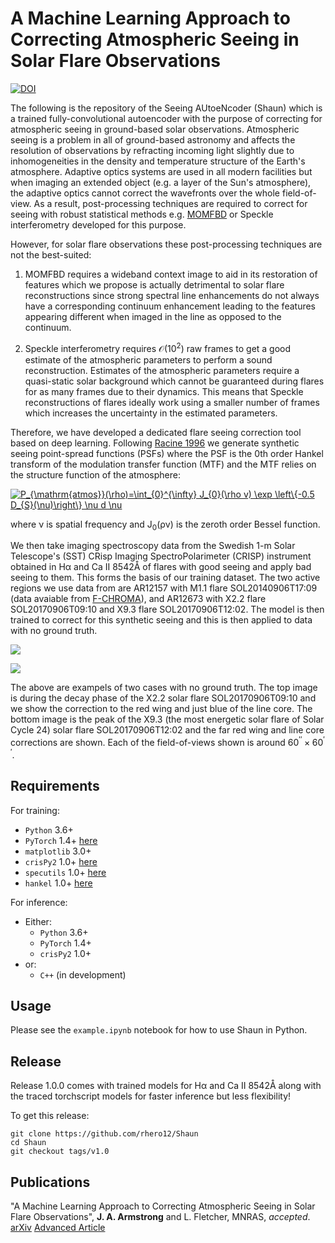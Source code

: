 # A Machine Learning Approach to Correcting Atmospheric Seeing in Solar Flare Observations

[![DOI](https://zenodo.org/badge/264186546.svg)](https://zenodo.org/badge/latestdoi/264186546)

The following is the repository of the Seeing AUtoeNcoder (Shaun) which is a trained fully-convolutional autoencoder with the purpose of correcting for atmospheric seeing in ground-based solar observations. Atmospheric seeing is a problem in all of ground-based astronomy and affects the resolution of observations by refracting incoming light slightly due to inhomogeneities in the density and temperature structure of the Earth's atmosphere. Adaptive optics systems are used in all modern facilities but when imaging an extended object (e.g. a layer of the Sun's atmosphere), the adaptive optics cannot correct the wavefronts over the whole field-of-view. As a result, post-processing techniques are required to correct for seeing with robust statistical methods e.g. [MOMFBD](https://link.springer.com/article/10.1007%2Fs11207-005-5782-z) or Speckle interferometry developed for this purpose.

However, for solar flare observations these post-processing techniques are not the best-suited:

1. MOMFBD requires a wideband context image to aid in its restoration of features which we propose is actually detrimental to solar flare reconstructions since strong spectral line enhancements do not always have a corresponding continuum enhancement leading to the features appearing different when imaged in the line as opposed to the continuum.

2. Speckle interferometry requires $\mathcal{O}(10^{2})$ raw frames to get a good estimate of the atmospheric parameters to perform a sound reconstruction. Estimates of the atmospheric parameters require a quasi-static solar background which cannot be guaranteed during flares for as many frames due to their dynamics. This means that Speckle reconstructions of flares ideally work using a smaller number of frames which increases the uncertainty in the estimated parameters.

Therefore, we have developed a dedicated flare seeing correction tool based on deep learning. Following [Racine 1996](adsabs.harvard.edu/full/1996PASP..108..699R) we generate synthetic seeing point-spread functions (PSFs) where the PSF is the 0th order Hankel transform of the modulation transfer function (MTF) and the MTF relies on the structure function of the atmosphere:

<a href="https://www.codecogs.com/eqnedit.php?latex=P_{\mathrm{atmos}}(\rho)=\int_{0}^{\infty}&space;J_{0}(\rho&space;v)&space;\exp&space;\left\{-0.5&space;D_{S}(\nu)\right\}&space;\nu&space;d&space;\nu" target="_blank"><img src="https://latex.codecogs.com/svg.latex?P_{\mathrm{atmos}}(\rho)=\int_{0}^{\infty}&space;J_{0}(\rho&space;v)&space;\exp&space;\left\{-0.5&space;D_{S}(\nu)\right\}&space;\nu&space;d&space;\nu" title="P_{\mathrm{atmos}}(\rho)=\int_{0}^{\infty} J_{0}(\rho v) \exp \left\{-0.5 D_{S}(\nu)\right\} \nu d \nu" /></a>

where &nu; is spatial frequency and J<sub>0</sub>(&rho;&nu;) is the zeroth order Bessel function.

We then take imaging spectroscopy data from the Swedish 1-m Solar Telescope's (SST) CRisp Imaging SpectroPolarimeter (CRISP) instrument obtained in H&alpha; and Ca II 8542&#8491; of flares with good seeing and apply bad seeing to them. This forms the basis of our training dataset. The two active regions we use data from are AR12157 with M1.1 flare SOL20140906T17:09 (data avaiable from [F-CHROMA](https://star.pst.qub.ac.uk/wiki/doku.php/public/solarflares/start)), and AR12673 with X2.2 flare SOL20170906T09:10 and X9.3 flare SOL20170906T12:02. The model is then trained to correct for this synthetic seeing and this is then applied to data with no ground truth.

![](gifs/x22.gif)

![](gifs/x93.gif)

The above are exampels of two cases with no ground truth. The top image is during the decay phase of the X2.2 solar flare SOL20170906T09:10 and we show the correction to the red wing and just blue of the line core. The bottom image is the peak of the X9.3 (the most energetic solar flare of Solar Cycle 24) solar flare SOL20170906T12:02 and the far red wing and line core corrections are shown. Each of the field-of-views shown is around $60^{\prime \prime} \times 60^{\prime \prime}$.

## Requirements
For training:

* `Python` 3.6+
* `PyTorch` 1.4+ [here](https://pytorch.org)
* `matplotlib` 3.0+
* `crisPy2` 1.0+ [here](https://github.com/rhero12/crisPy2)
* `specutils` 1.0+ [here](https://specutils.readthedocs.io/en/stable/)
* `hankel` 1.0+ [here](https://hankel.readthedocs.io/en/latest/)

For inference:

* Either:
  - `Python` 3.6+
  - `PyTorch` 1.4+
  - `crisPy2` 1.0+
* or:
  - `C++` (in development)

## Usage
Please see the `example.ipynb` notebook for how to use Shaun in Python.


## Release
Release 1.0.0 comes with trained models for H&alpha; and Ca II 8542&#8491; along with the traced torchscript models for faster inference but less flexibility!

To get this release:
```
git clone https://github.com/rhero12/Shaun
cd Shaun
git checkout tags/v1.0
```

## Publications
"A Machine Learning Approach to Correcting Atmospheric Seeing in Solar Flare Observations", **J. A. Armstrong** and L. Fletcher, MNRAS, *accepted*. [arXiv](https://arxiv.org/abs/2011.12814) [Advanced Article](https://academic.oup.com/mnras/advance-article/doi/10.1093/mnras/staa3742/6019896?searchresult=1)
